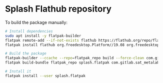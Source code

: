 Splash Flathub repository
=========================

To build the package manually:

```bash
# Install dependencies
sudo apt install -y flatpak-builder
flatpak remote-add --if-not-exists flathub https://flathub.org/repo/flathub.flatpakrepo
flatpak install flathub org.freedesktop.Platform//19.08 org.freedesktop.Sdk//19.08

# Build the package
flatpak-builder --ccache --repo=flatpak_repo build --force-clean com.gitlab.sat_metalab.Splash.json
flatpak build-bundle flatpak_repo splash.flatpak com.gitlab.sat_metalab.Splash

# Install it
flatpak install --user splash.flatpak
```
